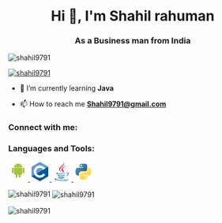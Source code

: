 <h1 align="center">Hi 👋, I'm Shahil rahuman</h1>
<h3 align="center">As a Business man from India</h3>

<p align="left"> <img src="https://komarev.com/ghpvc/?username=shahil9791&label=Profile%20views&color=0e75b6&style=flat" alt="shahil9791" /> </p>

<p align="left"> <a href="https://github.com/ryo-ma/github-profile-trophy"><img src="https://github-profile-trophy.vercel.app/?username=shahil9791" alt="shahil9791" /></a> </p>

- 🌱 I’m currently learning **Java**

- 📫 How to reach me **Shahil9791@gmail.com**

<h3 align="left">Connect with me:</h3>
<p align="left">
</p>

<h3 align="left">Languages and Tools:</h3>
<p align="left"> <a href="https://developer.android.com" target="_blank" rel="noreferrer"> <img src="https://raw.githubusercontent.com/devicons/devicon/master/icons/android/android-original-wordmark.svg" alt="android" width="40" height="40"/> </a> <a href="https://www.cprogramming.com/" target="_blank" rel="noreferrer"> <img src="https://raw.githubusercontent.com/devicons/devicon/master/icons/c/c-original.svg" alt="c" width="40" height="40"/> </a> <a href="https://www.java.com" target="_blank" rel="noreferrer"> <img src="https://raw.githubusercontent.com/devicons/devicon/master/icons/java/java-original.svg" alt="java" width="40" height="40"/> </a> <a href="https://www.python.org" target="_blank" rel="noreferrer"> <img src="https://raw.githubusercontent.com/devicons/devicon/master/icons/python/python-original.svg" alt="python" width="40" height="40"/> </a> </p>

<p><img align="left" src="https://github-readme-stats.vercel.app/api/top-langs?username=shahil9791&show_icons=true&locale=en&layout=compact" alt="shahil9791" /></p>

<p>&nbsp;<img align="center" src="https://github-readme-stats.vercel.app/api?username=shahil9791&show_icons=true&locale=en" alt="shahil9791" /></p>

<p><img align="center" src="https://github-readme-streak-stats.herokuapp.com/?user=shahil9791&" alt="shahil9791" /></p>


